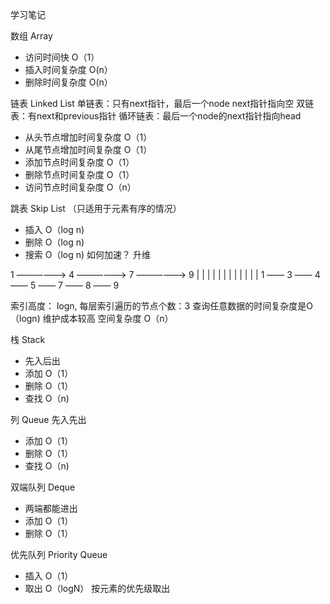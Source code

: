 学习笔记

数组 Array
- 访问时间快 O（1）
- 插入时间复杂度 O(n）
- 删除时间复杂度 O(n）

链表 Linked List
单链表：只有next指针，最后一个node next指针指向空
双链表：有next和previous指针
循环链表：最后一个node的next指针指向head
- 从头节点增加时间复杂度 O（1）
- 从尾节点增加时间复杂度 O（1）
- 添加节点时间复杂度 O（1）
- 删除节点时间复杂度 O（1）
- 访问节点时间复杂度 O（n）

跳表 Skip List （只适用于元素有序的情况）
- 插入 O（log n)
- 删除 O（log n)
- 搜索 O（log n)
如何加速？ 升维

1 ——————> 4 ——————> 7 ——————> 9
|         |         |	      |
|         |         |	      |
|         |         |         |
1 —— 3 —— 4 —— 5 —— 7 —— 8 —— 9

索引高度： logn, 每层索引遍历的节点个数：3
查询任意数据的时间复杂度是O（logn)
维护成本较高
空间复杂度 O（n）

栈 Stack
- 先入后出
- 添加 O（1）
- 删除 O（1）
- 查找 O（n)

列 Queue
先入先出
- 添加 O（1）
- 删除 O（1）
- 查找 O（n)

双端队列 Deque
- 两端都能进出
- 添加 O（1）
- 删除 O（1）

优先队列 Priority Queue
- 插入 O（1）
- 取出 O（logN） 按元素的优先级取出
